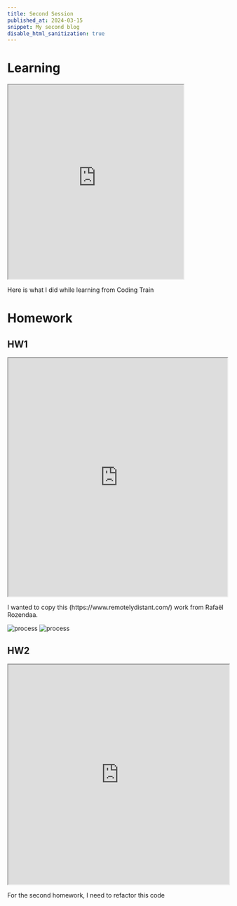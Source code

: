```yaml
---
title: Second Session
published_at: 2024-03-15
snippet: My second blog
disable_html_sanitization: true
---
```

# Learning
<iframe src="https://editor.p5js.org/kimnhudiep2003/full/lArm88S1c" width ="400px" height ="442px"></iframe>
<p>Here is what I did while learning from Coding Train</p>

# Homework
## HW1
<iframe src="https://editor.p5js.org/kimnhudiep2003/full/wbuM03pbN" width ="500px" height = "542px"></iframe>
<p>I wanted to copy this (https://www.remotelydistant.com/) work from Rafaël Rozendaa.</p>

![process](/240328_second_post/img1.png)
![process](/240328_second_post/img2.png)

## HW2
<iframe src="https://editor.p5js.org/kimnhudiep2003/full/9cRXiiKyP" width = "100%" height = "500px"></iframe>
<p>For the second homework, I need to refactor this code</p>
<br>
<br>
